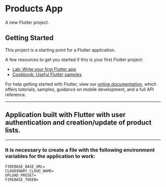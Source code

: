 # Products App

A new Flutter project.

## Getting Started

This project is a starting point for a Flutter application.

A few resources to get you started if this is your first Flutter project:

- [Lab: Write your first Flutter app](https://flutter.dev/docs/get-started/codelab)
- [Cookbook: Useful Flutter samples](https://flutter.dev/docs/cookbook)

For help getting started with Flutter, view our
[online documentation](https://flutter.dev/docs), which offers tutorials,
samples, guidance on mobile development, and a full API reference.

-------

## Application built with Flutter with user authentication and creation/update of product lists.

-------

### It is necessary to create a file with the following environment variables for the application to work:

```
FIREBASE_BASE_URL=
CLOUDINARY_CLOUD_NAME=
UPLOAD_PRESET=
FIREBASE_TOKEN=

```
